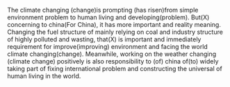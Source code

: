   The climate changing (change)is prompting (has risen)from simple environment problem to human living and developing(problem). But(X) concerning to china(For China), it has more important and reality meaning. Changing the fuel structure of mainly relying on coal and industry structure of highly polluted and wasting, that(X) is important and immediately requirement for improve(improving) environment and facing the world climate changing(change). Meanwhile, working on the weather changing (climate change) positively is also responsibility to (of) china of(to) widely taking part of fixing international problem and constructing the universal of human living in the world.   
